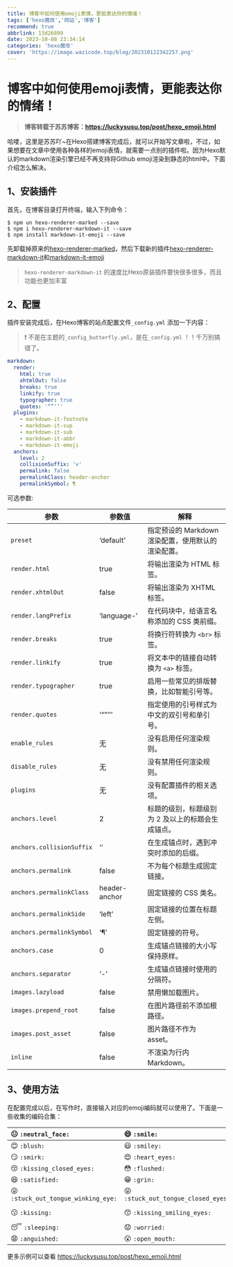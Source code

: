 ```yaml
---
title: 博客中如何使用emoji表情，更能表达你的情绪！
tags: ['hexo魔改','网站','博客']
recommend: true
abbrlink: 13d26899
date: 2023-10-08 23:34:14
categories: 'hexo魔改'
cover: 'https://image.wazicode.top/blog/202310122342257.png'
---
```


# 博客中如何使用emoji表情，更能表达你的情绪！

>**博客转载于苏苏博客：https://luckysusu.top/post/hexo_emoji.html**

哈喽，这里是苏苏吖~在Hexo搭建博客完成后，就可以开始写文章啦，不过，如果想要在文章中使用各种各样的emoji表情，就需要一点别的插件啦。因为Hexo默认的markdown渲染引擎已经不再支持将Github emoji渲染到静态的html中。下面介绍怎么解决。

## 1、安装插件

首先，在博客目录打开终端，输入下列命令：

```shell
$ npm un hexo-renderer-marked --save
$ npm i hexo-renderer-markdown-it --save
$ npm install markdown-it-emoji --save
```

先卸载掉原来的[hexo-renderer-marked](https://github.com/hexojs/hexo-renderer-marked)，然后下载新的插件[hexo-renderer-markdown-it](https://github.com/hexojs/hexo-renderer-markdown-it)和[markdown-it-emoji](https://github.com/markdown-it/markdown-it-emoji)

>  `hexo-renderer-markdown-it` 的速度比Hexo原装插件要快很多很多，而且功能也更加丰富

## 2、配置

插件安装完成后，在Hexo博客的站点配置文件`_config.yml` 添加一下内容：

>  ❗ 不是在主题的`_config_butterfly.yml`，是在`_config.yml` ！！千万别搞错了。

```yaml
markdown:
  render:
    html: true
    xhtmlOut: false
    breaks: true
    linkify: true
    typographer: true
    quotes: '“”‘’'
  plugins:
    - markdown-it-footnote
    - markdown-it-sup
    - markdown-it-sub
    - markdown-it-abbr
    - markdown-it-emoji
  anchors:
    level: 2
    collisionSuffix: 'v'
    permalink: false
    permalinkClass: header-anchor
    permalinkSymbol: ¶
```

 可选参数:

| 参数                      | 参数值        | 解释                                               |
| ------------------------- | ------------- | -------------------------------------------------- |
| `preset`                  | ‘default’     | 指定预设的 Markdown 渲染配置，使用默认的渲染配置。 |
| `render.html`             | true          | 将输出渲染为 HTML 标签。                           |
| `render.xhtmlOut`         | false         | 将输出渲染为 XHTML 标签。                          |
| `render.langPrefix`       | ‘language-’   | 在代码块中，给语言名称添加的 CSS 类前缀。          |
| `render.breaks`           | true          | 将换行符转换为 `<br>` 标签。                       |
| `render.linkify`          | true          | 将文本中的链接自动转换为 `<a>` 标签。              |
| `render.typographer`      | true          | 启用一些常见的排版替换，比如智能引号等。           |
| `render.quotes`           | ‘“”‘’’        | 指定使用的引号样式为中文的双引号和单引号。         |
| `enable_rules`            | 无            | 没有启用任何渲染规则。                             |
| `disable_rules`           | 无            | 没有禁用任何渲染规则。                             |
| `plugins`                 | 无            | 没有配置插件的相关选项。                           |
| `anchors.level`           | 2             | 标题的级别，标题级别为 2 及以上的标题会生成锚点。  |
| `anchors.collisionSuffix` | ‘’            | 在生成锚点时，遇到冲突时添加的后缀。               |
| `anchors.permalink`       | false         | 不为每个标题生成固定链接。                         |
| `anchors.permalinkClass`  | header-anchor | 固定链接的 CSS 类名。                              |
| `anchors.permalinkSide`   | ‘left’        | 固定链接的位置在标题左侧。                         |
| `anchors.permalinkSymbol` | ‘¶’           | 固定链接的符号。                                   |
| `anchors.case`            | 0             | 生成锚点链接的大小写保持原样。                     |
| `anchors.separator`       | ‘-’           | 生成锚点链接时使用的分隔符。                       |
| `images.lazyload`         | false         | 禁用懒加载图片。                                   |
| `images.prepend_root`     | false         | 在图片路径前不添加根路径。                         |
| `images.post_asset`       | false         | 图片路径不作为 asset。                             |
| `inline`                  | false         | 不渲染为行内 Markdown。                            |

## 3、使用方法

在配置完成以后，在写作时，直接输入对应的emoji编码就可以使用了。下面是一些收集的编码合集：

| 😐 `:neutral_face:`                 | 😄 `:smile:`                        | 😆 `:laughing:`         |
| :--------------------------------- | :--------------------------------- | :--------------------- |
| 😊 `:blush:`                        | 😃 `:smiley:`                       | ☺️ `:relaxed:`          |
| 😏 `:smirk:`                        | 😍 `:heart_eyes:`                   | 😘 `:kissing_heart:`    |
| 😚 `:kissing_closed_eyes:`          | 😳 `:flushed:`                      | 😌 `:relieved:`         |
| 😆 `:satisfied:`                    | 😁 `:grin:`                         | 😉 `:wink:`             |
| 😜 `:stuck_out_tongue_winking_eye:` | 😝 `:stuck_out_tongue_closed_eyes:` | 😀 `:grinning:`         |
| 😗 `:kissing:`                      | 😙 `:kissing_smiling_eyes:`         | 😛 `:stuck_out_tongue:` |
| 😴 `:sleeping:`                     | 😟 `:worried:`                      | 😦 `:frowning:`         |
| 😧 `:anguished:`                    | 😮 `:open_mouth:`                   | 😬 `:grimacing:`        |

更多示例可以查看 https://luckysusu.top/post/hexo_emoji.html